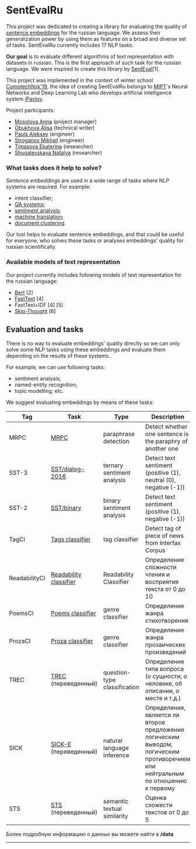 # SentEvalRu

This project was dedicated to creating a library for evaluating the quality of [sentence embeddings](https://en.wikipedia.org/wiki/Sentence_embedding) for the russian language. We assess their generalization power by using them as features on a broad and diverse set of tasks. SentEvalRu currently includes 17 NLP tasks. 

**Our goal** is to evaluate different algorithms of text representation with datasets in russian. This is the first approach of such task for the russian language.
We were inspired to create this library by [SentEval](https://arxiv.org/abs/1803.05449)[1].

This project was implemented in the context of winter school [ComptechNsk'19](http://comptech.nsk.su/), the idea of creating SentEvalRu belongs to  [MIPT](https://mipt.ru/english/)'s Neural Networks and Deep Learning Lab who develops artificial intelligence system  [iPavlov](https://ipavlov.ai/).

Project participants:
- [Mosolova Anna](https://github.com/anya-bel) (project manager)
- [Obukhova Alisa](https://github.com/lbdlbdlbdl) (technical writer)
- [Pauls Aleksey](https://github.com/AlekseyPauls) (engineer)
- [Stroganov Mikhail](https://github.com/MikhailStroganov) (engineer)
- [Timasova Ekaterina](https://github.com/KaterinaTimasova) (researcher)
- [Shugalevskaya Natalya](https://github.com/nshugalevkaia) (researcher)

### What tasks does it help to solve?
*Sentence embeddings* are used in a wide range of tasks where NLP systems are required. For example:
- intent classifier;
- [QA systems](https://en.wikipedia.org/wiki/Question_answering);
- [sentiment analysis](https://en.wikipedia.org/wiki/Sentiment_analysis);
- [machine translation](https://en.wikipedia.org/wiki/Machine_translation);
- [document clustering](https://en.wikipedia.org/wiki/Document_clustering).

Our tool helps to evaluate sentence embeddings, and that could be useful for everyone, who solves these tasks or analyses embeddings' quality for russian scientifically.

### Available models of text representation

Our project currently includes following models of text representation for the russian language:
- [Bert](https://arxiv.org/pdf/1810.04805.pdf) [2]
- [FastText](https://fasttext.cc/) [4]
- FastText+IDF [4] [5]
- [Skip-Thought](https://arxiv.org/abs/1506.06726) [6]

## Evaluation and tasks
There is no way to evaluate embeddings' quality direclty so we can only solve some NLP tasks using these embeddings and evaluate them depending on the results of these systems.

For example, we can use following tasks:
- sentiment analysis;
- named-entity recognition;
- topic modelling;
etc.

We suggest evaluating embeddings by means of these tasks:

|Tag| Task     	| Type                       | Description                       |
|----------------|-------------|---------------------------|--------------------------------|
|MRPC| [MRPC](https://github.com/Koziev/NLP_Datasets/tree/master/ParaphraseDetection/Data) | paraphrase detection | Detect whether one sentence is the paraphrу of another one |
|SST-3| [SST/dialog-2016](http://www.dialog-21.ru/evaluation/2016/sentiment/) | ternary sentiment analysis | Detect text sentiment (positive (1), neutral (0), negative (-1))|
|SST-2| [SST/binary](http://study.mokoron.com/) | binary sentiment analysis | Detect text sentiment (positive (1), negative (-1)) |
|TagCl| [Tags classifier](https://tatianashavrina.github.io/taiga_site/downloads) | tag classifier | Detect tag of piece of news from Interfax Corpus |
|ReadabilityCl| [Readability classifier](https://tatianashavrina.github.io/taiga_site/downloads) | Readability Classifier | Определение сложности чтения и восприятия текста от 0 до 10 |
|PoemsCl| [Poems classifier](https://tatianashavrina.github.io/taiga_site/) | genre classifier | Определение жанра стихотворения |
|ProzaCl| [Proza classifier](https://tatianashavrina.github.io/taiga_site/) | genre classifier | Определение жанра прозаических произведений |
|TREC| [TREC](http://cogcomp.cs.illinois.edu/Data/QA/QC/) (переведенный) | question-type classification | Определение типа вопроса (о сущности, о человеке, об описании, о месте и т.д.) |
|SICK| [SICK-E](http://clic.cimec.unitn.it/composes/sick.html) (переведенный) | natural language inference | Определение, является ли второе предложение логическим выводом, логическим противоречием или нейтральным по отношению к первому |
|STS| [STS](https://www.cs.york.ac.uk/semeval-2012/task6/) (переведенный) | semantic textual similarity | Оценка схожести текстов от 0 до 5 |

Более подробную информацию о данных вы можете найти в **/data**

---
